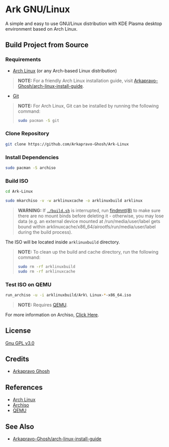 # Ark GNU/Linux
A simple and easy to use GNU/Linux distribution with KDE Plasma desktop environment based on Arch Linux.

## Build Project from Source
### Requirements
- [Arch Linux](https://archlinux.org/) (or any Arch-based Linux distribution)
> **NOTE:** For a friendly Arch Linux installation guide, visit [Arkapravo-Ghosh/arch-linux-install-guide](https://github.com/Arkapravo-Ghosh/arch-linux-install-guide).
- [Git](https://git-scm.com/)
> **NOTE:** For Arch Linux, Git can be installed by running the following command:
> ```bash
> sudo pacman -S git
> ```

### Clone Repository
```bash
git clone https://github.com/Arkapravo-Ghosh/Ark-Linux
```

### Install Dependencies
```bash
sudo pacman -S archiso
```

### Build ISO
```bash
cd Ark-Linux
```
```bash
sudo mkarchiso -v -w arklinuxcache -o arklinuxbuild arklinux
```
> **WARNING:** If [`./build.sh`](build.sh) is interrupted, run [findmnt(8)](https://man.archlinux.org/man/findmnt.8) to make sure there are no mount binds before deleting it - otherwise, you may lose data (e.g. an external device mounted at /run/media/user/label gets bound within arklinuxcache/x86_64/airootfs/run/media/user/label during the build process).

The ISO will be located inside `arklinuxbuild` directory.
> **NOTE:** To clean up the build and cache directory, run the following command:
> ```bash
> sudo rm -rf arklinuxbuild
> sudo rm -rf arklinuxcache
> ```

### Test ISO on QEMU
```bash
run_archiso -u -i arklinuxbuild/Ark\ Linux-*-x86_64.iso
```
> **NOTE:** Requires [QEMU](https://wiki.archlinux.org/title/QEMU).

For more information on Archiso, [Click Here](https://wiki.archlinux.org/title/Archiso).

## License
[Gnu GPL v3.0](LICENSE)

## Credits
- [Arkapravo Ghosh](https://github.com/Arkapravo-Ghosh)

## References
- [Arch Linux](https://archlinux.org/)
- [Archiso](https://gitlab.archlinux.org/archlinux/archiso)
- [QEMU](https://www.qemu.org/)

## See Also
- [Arkapravo-Ghosh/arch-linux-install-guide](https://github.com/Arkapravo-Ghosh/arch-linux-install-guide)
